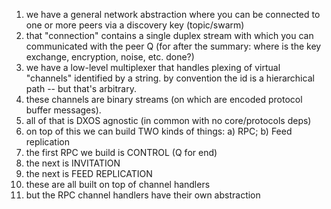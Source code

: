 1. we have a general network abstraction where you can be connected to one or more peers via a discovery key (topic/swarm)
2. that "connection" contains a single duplex stream with which you can communicated with the peer
Q (for after the summary: where is the key exchange, encryption, noise, etc. done?)
3. we have a low-level multiplexer that handles plexing of virtual "channels" identified by a string. by convention the id is a hierarchical path -- but that's arbitrary.
4. these channels are binary streams (on which are encoded protocol buffer messages).
5. all of that is DXOS agnostic (in common with no core/protocols deps) 
6. on top of this we can build TWO kinds of things: a) RPC; b) Feed replication
7. the first RPC we build is CONTROL (Q for end) 
8. the next is INVITATION
9. the next is FEED REPLICATION
10. these are all built on top of channel handlers 
11. but the RPC channel handlers have their own abstraction
